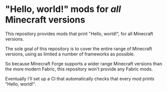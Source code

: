 # "Hello, world!" mods for ***all*** Minecraft versions

This repository provides mods that print "Hello, world!", for all Minecraft versions.

The sole goal of this repository is to cover the entire range of Minecraft versions, using as limited a number of frameworks as possible.

So because Minecraft Forge supports a wider range Minecraft versions than the more modern Fabric, this repository won't provide any Fabric mods.

Eventually I'll set up a CI that automatically checks that every mod prints "Hello, world!".
